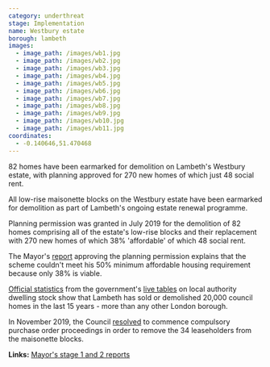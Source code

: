 ```yaml
---
category: underthreat
stage: Implementation 
name: Westbury estate 
borough: lambeth
images:
  - image_path: /images/wb1.jpg
  - image_path: /images/wb2.jpg
  - image_path: /images/wb3.jpg
  - image_path: /images/wb4.jpg
  - image_path: /images/wb5.jpg
  - image_path: /images/wb6.jpg
  - image_path: /images/wb7.jpg
  - image_path: /images/wb8.jpg
  - image_path: /images/wb9.jpg
  - image_path: /images/wb10.jpg
  - image_path: /images/wb11.jpg
coordinates: 
  - -0.140646,51.470468
---
```

82 homes have been earmarked for demolition on Lambeth's Westbury estate, with planning approved for 270 new homes of which just 48 social rent.

All low-rise maisonette blocks on the Westbury estate have been earmarked for demolition as part of Lambeth's ongoing estate renewal programme.

Planning permission was granted in July 2019 for the demolition of 82 homes comprising all of the estate's low-rise blocks and their replacement with 270 new homes of which 38% 'affordable' of which 48 social rent.

The Mayor's [report](https://www.london.gov.uk/sites/default/files/public%3A//public%3A//PAWS/media_id_469670///westbury_estate_report.pdf) approving the planning permission explains that the scheme couldn't meet his 50% minimum affordable housing requirement because only 38% is viable. 

[Official statistics](https://www.gov.uk/government/uploads/system/uploads/attachment_data/file/674346/LT_116.xlsx) from the government's [live tables](https://www.gov.uk/government/statistical-data-sets/live-tables-on-dwelling-stock-including-vacants) on local authority dwelling stock show that Lambeth has sold or demolished 20,000 council homes in the last 15 years - more than any other London borough.

In November 2019, the Council [resolved](https://moderngov.lambeth.gov.uk/mgIssueHistoryHome.aspx?IId=56827&PlanId=831&RPID=0) to commence compulsory purchase order proceedings in order to remove the 34 leaseholders from the maisonette blocks.

__Links:__
[Mayor's stage 1 and 2 reports](https://www.london.gov.uk/sites/default/files/public%3A//public%3A//PAWS/media_id_469670///westbury_estate_report.pdf)



